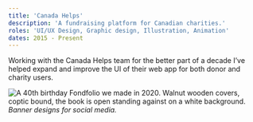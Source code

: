 ```yaml
---
title: 'Canada Helps'
description: 'A fundraising platform for Canadian charities.'
roles: 'UI/UX Design, Graphic design, Illustration, Animation'
dates: 2015 - Present
---
```


Working with the Canada Helps team for the better part of a decade I’ve helped expand and improve the UI of their web app for both donor and charity users.

![A 40th birthday Fondfolio we made in 2020. Walnut wooden covers, coptic bound, the book is open standing against on a white background.](/images/ch-illustration-1.png)
_Banner designs for social media._
